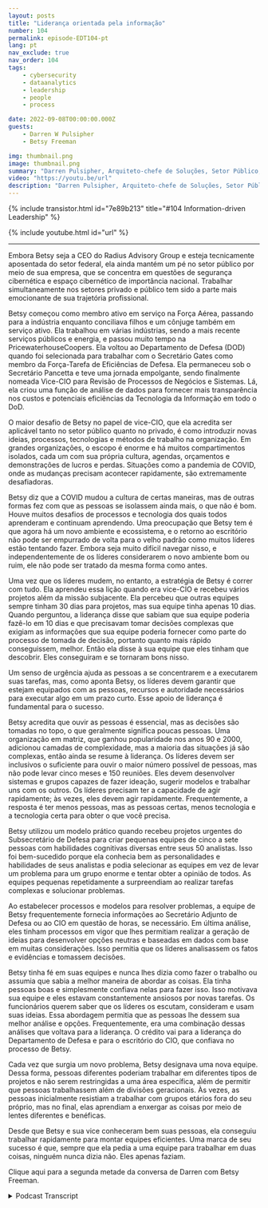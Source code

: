 ```yaml
---
layout: posts
title: "Liderança orientada pela informação"
number: 104
permalink: episode-EDT104-pt
lang: pt
nav_exclude: true
nav_order: 104
tags:
    - cybersecurity
    - dataanalytics
    - leadership
    - people
    - process

date: 2022-09-08T00:00:00.000Z
guests:
    - Darren W Pulsipher
    - Betsy Freeman

img: thumbnail.png
image: thumbnail.png
summary: "Darren Pulsipher, Arquiteto-chefe de Soluções, Setor Público, Intel conversa com Betsy Freeman, CEO do Radius Advisory Group, sobre sua experiência como líder orientado por informações nos setores público e privado. Parte um de dois."
video: "https://youtu.be/url"
description: "Darren Pulsipher, Arquiteto-chefe de Soluções, Setor Público, Intel conversa com Betsy Freeman, CEO do Radius Advisory Group, sobre sua experiência como líder orientado por informações nos setores público e privado. Parte um de dois."
---
```


<div>
{% include transistor.html id="7e89b213" title="#104 Information-driven Leadership" %}

{% include youtube.html id="url" %}
</div>

---

Embora Betsy seja a CEO do Radius Advisory Group e esteja tecnicamente aposentada do setor federal, ela ainda mantém um pé no setor público por meio de sua empresa, que se concentra em questões de segurança cibernética e espaço cibernético de importância nacional. Trabalhar simultaneamente nos setores privado e público tem sido a parte mais emocionante de sua trajetória profissional.

Betsy começou como membro ativo em serviço na Força Aérea, passando para a indústria enquanto conciliava filhos e um cônjuge também em serviço ativo. Ela trabalhou em várias indústrias, sendo a mais recente serviços públicos e energia, e passou muito tempo na PricewaterhouseCoopers. Ela voltou ao Departamento de Defesa (DOD) quando foi selecionada para trabalhar com o Secretário Gates como membro da Força-Tarefa de Eficiências de Defesa. Ela permaneceu sob o Secretário Pancetta e teve uma jornada empolgante, sendo finalmente nomeada Vice-CIO para Revisão de Processos de Negócios e Sistemas. Lá, ela criou uma função de análise de dados para fornecer mais transparência nos custos e potenciais eficiências da Tecnologia da Informação em todo o DoD.

O maior desafio de Betsy no papel de vice-CIO, que ela acredita ser aplicável tanto no setor público quanto no privado, é como introduzir novas ideias, processos, tecnologias e métodos de trabalho na organização. Em grandes organizações, o escopo é enorme e há muitos compartimentos isolados, cada um com sua própria cultura, agendas, orçamentos e demonstrações de lucros e perdas. Situações como a pandemia de COVID, onde as mudanças precisam acontecer rapidamente, são extremamente desafiadoras.

Betsy diz que a COVID mudou a cultura de certas maneiras, mas de outras formas fez com que as pessoas se isolassem ainda mais, o que não é bom. Houve muitos desafios de processos e tecnologia dos quais todos aprenderam e continuam aprendendo. Uma preocupação que Betsy tem é que agora há um novo ambiente e ecossistema, e o retorno ao escritório não pode ser empurrado de volta para o velho padrão como muitos líderes estão tentando fazer. Embora seja muito difícil navegar nisso, e independentemente de os líderes considerarem o novo ambiente bom ou ruim, ele não pode ser tratado da mesma forma como antes.

Uma vez que os líderes mudem, no entanto, a estratégia de Betsy é correr com tudo. Ela aprendeu essa lição quando era vice-CIO e recebeu vários projetos além da missão subjacente. Ela percebeu que outras equipes sempre tinham 30 dias para projetos, mas sua equipe tinha apenas 10 dias. Quando perguntou, a liderança disse que sabiam que sua equipe poderia fazê-lo em 10 dias e que precisavam tomar decisões complexas que exigiam as informações que sua equipe poderia fornecer como parte do processo de tomada de decisão, portanto quanto mais rápido conseguissem, melhor. Então ela disse à sua equipe que eles tinham que descobrir. Eles conseguiram e se tornaram bons nisso.

Um senso de urgência ajuda as pessoas a se concentrarem e a executarem suas tarefas, mas, como aponta Betsy, os líderes devem garantir que estejam equipados com as pessoas, recursos e autoridade necessários para executar algo em um prazo curto. Esse apoio de liderança é fundamental para o sucesso.

Betsy acredita que ouvir as pessoas é essencial, mas as decisões são tomadas no topo, o que geralmente significa poucas pessoas. Uma organização em matriz, que ganhou popularidade nos anos 90 e 2000, adicionou camadas de complexidade, mas a maioria das situações já são complexas, então ainda se resume à liderança. Os líderes devem ser inclusivos o suficiente para ouvir o maior número possível de pessoas, mas não pode levar cinco meses e 150 reuniões. Eles devem desenvolver sistemas e grupos capazes de fazer ideação, sugerir modelos e trabalhar uns com os outros. Os líderes precisam ter a capacidade de agir rapidamente; às vezes, eles devem agir rapidamente. Frequentemente, a resposta é ter menos pessoas, mas as pessoas certas, menos tecnologia e a tecnologia certa para obter o que você precisa.

Betsy utilizou um modelo prático quando recebeu projetos urgentes do Subsecretário de Defesa para criar pequenas equipes de cinco a sete pessoas com habilidades cognitivas diversas entre seus 50 analistas. Isso foi bem-sucedido porque ela conhecia bem as personalidades e habilidades de seus analistas e podia selecionar as equipes em vez de levar um problema para um grupo enorme e tentar obter a opinião de todos. As equipes pequenas repetidamente a surpreendiam ao realizar tarefas complexas e solucionar problemas.

Ao estabelecer processos e modelos para resolver problemas, a equipe de Betsy frequentemente fornecia informações ao Secretário Adjunto de Defesa ou ao CIO em questão de horas, se necessário. Em última análise, eles tinham processos em vigor que lhes permitiam realizar a geração de ideias para desenvolver opções neutras e baseadas em dados com base em muitas considerações. Isso permitia que os líderes analisassem os fatos e evidências e tomassem decisões.

Betsy tinha fé em suas equipes e nunca lhes dizia como fazer o trabalho ou assumia que sabia a melhor maneira de abordar as coisas. Ela tinha pessoas boas e simplesmente confiava nelas para fazer isso. Isso motivava sua equipe e eles estavam constantemente ansiosos por novas tarefas. Os funcionários querem saber que os líderes os escutam, consideram e usam suas ideias. Essa abordagem permitia que as pessoas lhe dessem sua melhor análise e opções. Frequentemente, era uma combinação dessas análises que voltava para a liderança. O crédito vai para a liderança do Departamento de Defesa e para o escritório do CIO, que confiava no processo de Betsy.

Cada vez que surgia um novo problema, Betsy designava uma nova equipe. Dessa forma, pessoas diferentes poderiam trabalhar em diferentes tipos de projetos e não serem restringidas a uma área específica, além de permitir que pessoas trabalhassem além de divisões geracionais. Às vezes, as pessoas inicialmente resistiam a trabalhar com grupos etários fora do seu próprio, mas no final, elas aprendiam a enxergar as coisas por meio de lentes diferentes e benéficas.

Desde que Betsy e sua vice conheceram bem suas pessoas, ela conseguiu trabalhar rapidamente para montar equipes eficientes. Uma marca de seu sucesso é que, sempre que ela pedia a uma equipe para trabalhar em duas coisas, ninguém nunca dizia não. Eles apenas faziam.

Clique aqui para a segunda metade da conversa de Darren com Betsy Freeman.



<details>
<summary> Podcast Transcript </summary>

<p></p>

</details>
